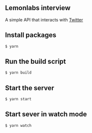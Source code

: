 ## Lemonlabs interview

A simple API that interacts with [Twitter](https://twitter.com/)

## Install packages

```zsh
$ yarn
```

## Run the build script

```zsh
$ yarn build
```

## Start the server

```zsh
$ yarn start
```

## Start sever in watch mode

```zsh
$ yarn watch
```
